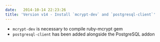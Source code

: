 ```yaml
---
date:   2014-10-14 22:23:26
title: 'Version v14 - Install `mcrypt-dev` and `postgresql-client`'
---
```


* `mcrypt-dev` is necessary to compile ruby-mcrypt gem
* `postgresql-client` has been added alongside the PostgreSQL addon
